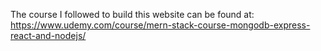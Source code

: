 The course I followed to build this website can be found at: 
https://www.udemy.com/course/mern-stack-course-mongodb-express-react-and-nodejs/
